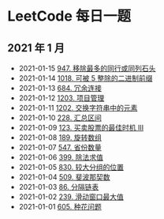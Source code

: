 # LeetCode 每日一题

## 2021 年 1 月

- 2021-01-15 [947. 移除最多的同行或同列石头](https://leetcode-cn.com/problems/most-stones-removed-with-same-row-or-column/)
- 2021-01-14 [1018. 可被 5 整除的二进制前缀](https://leetcode-cn.com/problems/binary-prefix-divisible-by-5/)
- 2021-01-13 [684. 冗余连接](https://leetcode-cn.com/problems/redundant-connection/)
- 2021-01-12 [1203. 项目管理](https://leetcode-cn.com/problems/sort-items-by-groups-respecting-dependencies/)
- 2021-01-11 [1202. 交换字符串中的元素](https://leetcode-cn.com/problems/smallest-string-with-swaps/)
- 2021-01-10 [228. 汇总区间](https://leetcode-cn.com/problems/summary-ranges/)
- 2021-01-09 [123. 买卖股票的最佳时机 III](https://leetcode-cn.com/problems/best-time-to-buy-and-sell-stock-iii/)
- 2021-01-08 [189. 旋转数组](https://leetcode-cn.com/problems/rotate-array/)
- 2021-01-07 [547. 省份数量](https://leetcode-cn.com/problems/number-of-provinces/)
- 2021-01-06 [399. 除法求值](https://leetcode-cn.com/problems/evaluate-division/)
- 2021-01-05 [830. 较大分组的位置](https://leetcode-cn.com/problems/positions-of-large-groups/)
- 2021-01-04 [509. 斐波那契数](https://leetcode-cn.com/problems/fibonacci-number/)
- 2021-01-03 [86. 分隔链表](https://leetcode-cn.com/problems/partition-list/)
- 2021-01-02 [239. 滑动窗口最大值](https://leetcode-cn.com/problems/sliding-window-maximum/)
- 2021-01-01 [605. 种花问题](https://leetcode-cn.com/problems/can-place-flowers/)

